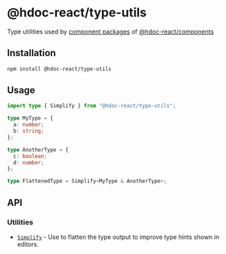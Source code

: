 # @hdoc-react/type-utils

Type utilities used by [component packages](https://github.com/Hdoc1509/react-components#packages) of [@hdoc-react/components](https://github.com/Hdoc1509/react-components)

## Installation

```bash
npm install @hdoc-react/type-utils
```

## Usage

```ts
import type { Simplify } from "@hdoc-react/type-utils";

type MyType = {
  a: number;
  b: string;
};

type AnotherType = {
  c: boolean;
  d: number;
};

type FlattenedType = Simplify<MyType & AnotherType>;
```

## API

### Utilities

- [`Simplify`](./src/simplify.d.ts) - Use to flatten the type output to improve
  type hints shown in editors.
